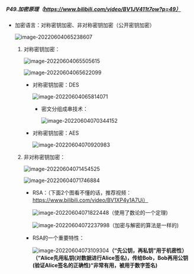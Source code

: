 ##### P49.加密原理（https://www.bilibili.com/video/BV1JV411t7ow?p=49）

- 加密语言：对称密钥加密、非对称密钥加密（公开密钥加密）

  ![image-20220604065238607](C:\Users\呵\AppData\Roaming\Typora\typora-user-images\image-20220604065238607.png)

  1. 对称密钥加密：

     ![image-20220604065505615](C:\Users\呵\AppData\Roaming\Typora\typora-user-images\image-20220604065505615.png)

     ![image-20220604065622099](C:\Users\呵\AppData\Roaming\Typora\typora-user-images\image-20220604065622099.png)

     - 对称密钥加密：DES

       ![image-20220604065814071](C:\Users\呵\AppData\Roaming\Typora\typora-user-images\image-20220604065814071.png)

       - 密文分组成串技术：

         ![image-20220604070344152](C:\Users\呵\AppData\Roaming\Typora\typora-user-images\image-20220604070344152.png)

     - 对称密钥加密：AES

       ![image-20220604070920983](C:\Users\呵\AppData\Roaming\Typora\typora-user-images\image-20220604070920983.png)

  2. 非对称密钥加密：

     ![image-20220604071454525](C:\Users\呵\AppData\Roaming\Typora\typora-user-images\image-20220604071454525.png)

     ![image-20220604071746884](C:\Users\呵\AppData\Roaming\Typora\typora-user-images\image-20220604071746884.png)

     - RSA：（下面2个图看不懂的话，推荐视频：https://www.bilibili.com/video/BV1XP4y1A7Ui）

       ![image-20220604071822448](C:\Users\呵\AppData\Roaming\Typora\typora-user-images\image-20220604071822448.png)（使用了数论的一个定理)

       ![image-20220604072237998](C:\Users\呵\AppData\Roaming\Typora\typora-user-images\image-20220604072237998.png)（加密与解密的算法是一样的)

     - RSA的一个重要特性：

       ![image-20220604073109304](C:\Users\呵\AppData\Roaming\Typora\typora-user-images\image-20220604073109304.png)**（“先公钥，再私钥”用于机密性）（“Alice先用私钥(对数据进行Alice签名)，传给Bob，Bob再用公钥(验证Alice签名的正确性)“非常有用，被用于数字签名)**